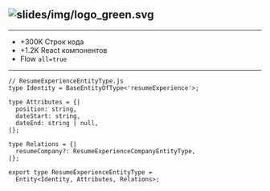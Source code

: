 ## ![slides/img/logo_green.svg](slides/img/logo_green.svg) <!-- .element: style="border: none; box-shadow: none; width: 40%;" -->

---

- +300K Строк кода
- +1.2K React компонентов
- Flow `all=true`

---

```
// ResumeExperienceEntityType.js
type Identity = BaseEntityOfType<'resumeExperience'>;

type Attributes = {|
  position: string,
  dateStart: string,
  dateEnd: string | null,
|};

type Relations = {|
  resumeCompany?: ResumeExperienceCompanyEntityType,
|};

export type ResumeExperienceEntityType =
  Entity<Identity, Attributes, Relations>;
```
